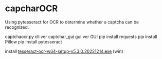 # capcharOCR
Using pytesseract for OCR to determine whether a captcha can be recognized.

captchaocr.py cli ver
captchar_gui gui ver 
GUI
pip install requests
pip install Pillow
pip install pytesseract

install [tesseract-ocr-w64-setup-v5.3.0.20221214.exe](https://digi.bib.uni-mannheim.de/tesseract/tesseract-ocr-w64-setup-v5.3.0.20221214.exe)  (win)
